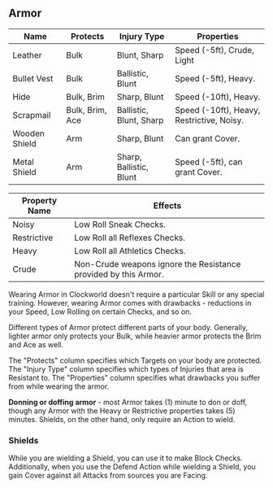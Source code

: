 
## Armor

Name | Protects | Injury Type | Properties
--- | --- | --- | --- |
Leather | Bulk | Blunt, Sharp | Speed (-5ft), Crude, Light
Bullet Vest | Bulk | Ballistic, Blunt | Speed (-5ft), Heavy.
Hide | Bulk, Brim | Sharp, Blunt | Speed (-10ft), Heavy.
Scrapmail | Bulk, Brim, Ace | Ballistic, Blunt, Sharp | Speed (-10ft), Heavy, Restrictive, Noisy.
Wooden Shield | Arm | Sharp, Blunt | Can grant Cover.
Metal Shield | Arm | Sharp, Ballistic, Blunt | Speed (-5ft), can grant Cover.

Property Name | Effects
---- | ----
Noisy | Low Roll Sneak Checks.
Restrictive | Low Roll all Reflexes Checks.
Heavy | Low Roll all Athletics Checks.
Crude | Non-Crude weapons ignore the Resistance provided by this Armor.

Wearing Armor in Clockworld doesn't require a particular Skill or any special training. However, wearing Armor comes with drawbacks - reductions in your Speed, Low Rolling on certain Checks, and so on.

Different types of Armor protect different parts of your body. Generally, lighter armor only protects your Bulk, while heavier armor protects the Brim and Ace as well. 

The "Protects" column specifies which Targets on your body are protected. The "Injury Type" column specifies which types of Injuries that area is Resistant to. The "Properties" column specifies what drawbacks you suffer from while wearing the armor.

**Donning or doffing armor** - most Armor takes (1) minute to don or doff, though any Armor with the Heavy or Restrictive properties takes (5) minutes. Shields, on the other hand, only require an Action to wield. 

### Shields

While you are wielding a Shield, you can use it to make Block Checks. Additionally, when you use the Defend Action while wielding a Shield, you gain Cover against all Attacks from sources you are Facing.
